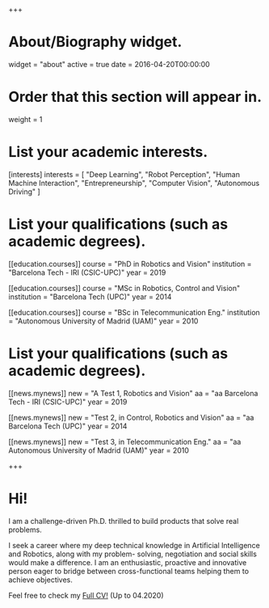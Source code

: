 +++
# About/Biography widget.
widget = "about"
active = true
date = 2016-04-20T00:00:00

# Order that this section will appear in.
weight = 1

# List your academic interests.
[interests]
interests = [
    "Deep Learning",
    "Robot Perception",
    "Human Machine Interaction",
    "Entrepreneurship",
    "Computer Vision",
    "Autonomous Driving"
  ]

# List your qualifications (such as academic degrees).
[[education.courses]]
  course = "PhD in Robotics and Vision"
  institution = "Barcelona Tech - IRI (CSIC-UPC)"
  year = 2019

[[education.courses]]
  course = "MSc in Robotics, Control and Vision"
  institution = "Barcelona Tech (UPC)"
  year = 2014

[[education.courses]]
  course = "BSc in Telecommunication Eng."
  institution = "Autonomous University of Madrid (UAM)"
  year = 2010
  
  
  
 # List your qualifications (such as academic degrees).
[[news.mynews]]
  new = "A Test 1, Robotics and Vision"
  aa = "aa Barcelona Tech - IRI (CSIC-UPC)"
  year = 2019

[[news.mynews]]
  new = "Test 2, in Control, Robotics and Vision"
  aa = "aa Barcelona Tech (UPC)"
  year = 2014

[[news.mynews]]
  new = "Test 3, in Telecommunication Eng."
  aa = "aa Autonomous University of Madrid (UAM)"
  year = 2010
 
+++
<!---
# Biography
-->

# Hi! 

I am a challenge-driven Ph.D. thrilled to build products that solve real problems. 
 
I seek a career where my deep technical knowledge in Artificial Intelligence and Robotics, along with my problem-
solving, negotiation and social skills would make a difference. I am an enthusiastic, proactive and
innovative person eager to bridge between cross-functional teams helping them to achieve objectives.



<!---
Hi you!! 
I am a close-to-finish Ph.D student in Robotics and Computer Vision at IRI, BarcelonaTech.  
My research focuses on scene understanding for Autonomous Driving situations, mainly using Deep Learning methods with LiDAR data.
I have participated in several national and european projects.

Recently, I have completed a research internship in Valeo Driving Assistance Research (Germany), obtaining a wider insight about real Autonomous Vehicles, sensors and methodologies.
-->

<!---
I complement my background with a great passion about technology and entrepreneurship. 
This, in combination with my social skills and creativity makes me feel very comfortable creating 
new methods and innovative solutions as well leading working groups and projects.
-->

Feel free to check my [Full CV!](https://www.dropbox.com/s/gq5p0iymtjtqjip/CV_2020_04_VictorVaquero.pdf?dl=0) (Up to 04.2020)

